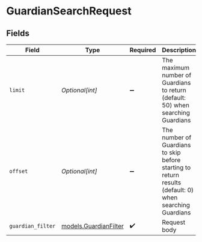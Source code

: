 # GuardianSearchRequest


## Fields

| Field                                                                                                   | Type                                                                                                    | Required                                                                                                | Description                                                                                             | Example                                                                                                 |
| ------------------------------------------------------------------------------------------------------- | ------------------------------------------------------------------------------------------------------- | ------------------------------------------------------------------------------------------------------- | ------------------------------------------------------------------------------------------------------- | ------------------------------------------------------------------------------------------------------- |
| `limit`                                                                                                 | *Optional[int]*                                                                                         | :heavy_minus_sign:                                                                                      | The maximum number of Guardians to return (default: 50) when searching Guardians                        | 1                                                                                                       |
| `offset`                                                                                                | *Optional[int]*                                                                                         | :heavy_minus_sign:                                                                                      | The number of Guardians to skip before starting to return results (default: 0) when searching Guardians | 0                                                                                                       |
| `guardian_filter`                                                                                       | [models.GuardianFilter](../models/guardianfilter.md)                                                    | :heavy_check_mark:                                                                                      | Request body                                                                                            |                                                                                                         |